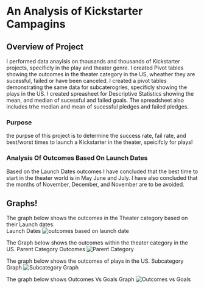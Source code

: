 # An Analysis of Kickstarter Campagins
## Overview of Project 
I performed data anaylsis on thousands and thousands of Kickstarter projects, specificly in the play and theater genre. I created Pivot tables showing the outcomes in the theater category in the US, wheather they are sucessful, failed or have been canceled. I created a pivot tables demonstrating the  same data for subcaterogries, specificly showing the plays in the US. I created spreasheet for Descriptive Statistics showing the mean, and median of sucessful and failed goals. The spreadsheet also includes trhe median and mean of sucessful pledges and failed pledges.
### Purpose
 the purpse of this project is to determine the success rate, fail rate, and best/worst times to launch a Kickstarter in the theater, speicifcly for plays!



### Analysis Of Outcomes Based On Launch Dates
Based on the Launch Dates outcomes I have concluded that the best time to start in the theater world is in May June and July. I have also concluded that the months of November, December, and November are to be avoided.



## Graphs! 
The graph below shows the outcomes in the Theater category based on their Launch dates.  
Launch Dates
![outcomes based on launch date](file:///C:/Users/yang3/Desktop/KU%20Data/outcomes%20based%20on%20launch%20date.png)

The Graph below shows the outcomes within the theater category in the US.
Parent Category Outcomes
![Parent Category](file:///C:/Users/yang3/Desktop/KU%20Data/Parent%20Category.png)

The graph below shows the outcomes of plays in the US.
Subcategory Graph
![Subcategory Graph](file:///C:/Users/yang3/Desktop/KU%20Data/Subcategory.png)

The graph below shows 
Outcomes Vs Goals Graph
![Outcomes vs Goals](file:///C:/Users/yang3/Desktop/KU%20Data/outcomes%20vs%20Goals.png)

